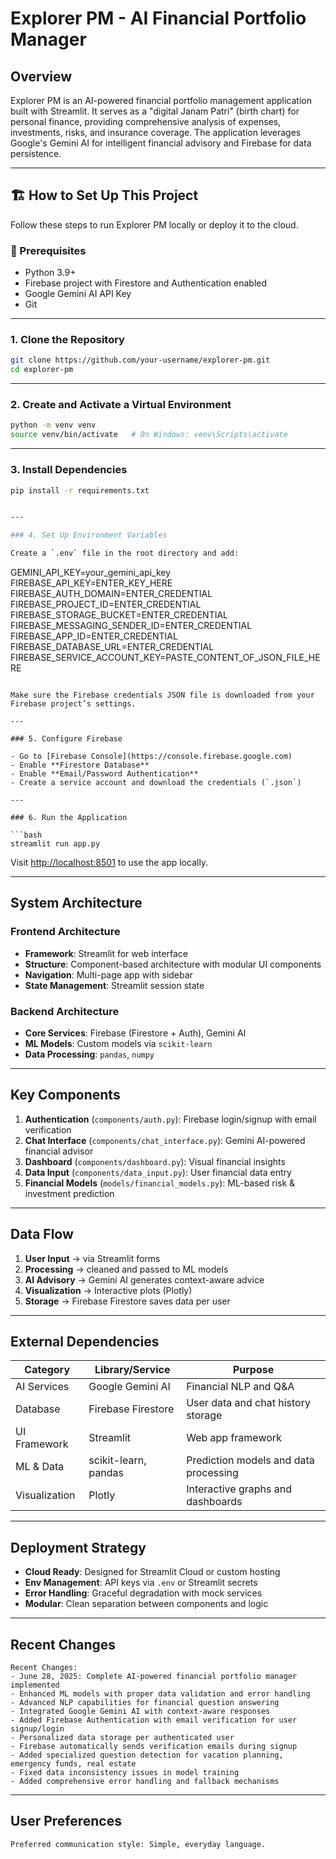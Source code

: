 
# Explorer PM - AI Financial Portfolio Manager

## Overview

Explorer PM is an AI-powered financial portfolio management application built with Streamlit. It serves as a "digital Janam Patri" (birth chart) for personal finance, providing comprehensive analysis of expenses, investments, risks, and insurance coverage. The application leverages Google's Gemini AI for intelligent financial advisory and Firebase for data persistence.

---

## 🏗️ How to Set Up This Project

Follow these steps to run Explorer PM locally or deploy it to the cloud.

### 🔧 Prerequisites

- Python 3.9+
- Firebase project with Firestore and Authentication enabled
- Google Gemini AI API Key
- Git

---

### 1. Clone the Repository

```bash
git clone https://github.com/your-username/explorer-pm.git
cd explorer-pm
```

---

### 2. Create and Activate a Virtual Environment

```bash
python -m venv venv
source venv/bin/activate   # On Windows: venv\Scripts\activate
```

---

### 3. Install Dependencies

```bash
pip install -r requirements.txt


---

### 4. Set Up Environment Variables

Create a `.env` file in the root directory and add:

```
GEMINI_API_KEY=your_gemini_api_key
FIREBASE_API_KEY=ENTER_KEY_HERE
FIREBASE_AUTH_DOMAIN=ENTER_CREDENTIAL
FIREBASE_PROJECT_ID=ENTER_CREDENTIAL
FIREBASE_STORAGE_BUCKET=ENTER_CREDENTIAL
FIREBASE_MESSAGING_SENDER_ID=ENTER_CREDENTIAL
FIREBASE_APP_ID=ENTER_CREDENTIAL
FIREBASE_DATABASE_URL=ENTER_CREDENTIAL
FIREBASE_SERVICE_ACCOUNT_KEY=PASTE_CONTENT_OF_JSON_FILE_HERE
```

Make sure the Firebase credentials JSON file is downloaded from your Firebase project’s settings.

---

### 5. Configure Firebase

- Go to [Firebase Console](https://console.firebase.google.com)
- Enable **Firestore Database**
- Enable **Email/Password Authentication**
- Create a service account and download the credentials (`.json`)

---

### 6. Run the Application

```bash
streamlit run app.py
```

Visit [http://localhost:8501](http://localhost:5000) to use the app locally.

---


## System Architecture

### Frontend Architecture

- **Framework**: Streamlit for web interface  
- **Structure**: Component-based architecture with modular UI components  
- **Navigation**: Multi-page app with sidebar  
- **State Management**: Streamlit session state  

### Backend Architecture

- **Core Services**: Firebase (Firestore + Auth), Gemini AI  
- **ML Models**: Custom models via `scikit-learn`  
- **Data Processing**: `pandas`, `numpy`  

---

## Key Components

1. **Authentication** (`components/auth.py`): Firebase login/signup with email verification  
2. **Chat Interface** (`components/chat_interface.py`): Gemini AI-powered financial advisor  
3. **Dashboard** (`components/dashboard.py`): Visual financial insights  
4. **Data Input** (`components/data_input.py`): User financial data entry  
5. **Financial Models** (`models/financial_models.py`): ML-based risk & investment prediction  

---

## Data Flow

1. **User Input** → via Streamlit forms  
2. **Processing** → cleaned and passed to ML models  
3. **AI Advisory** → Gemini AI generates context-aware advice  
4. **Visualization** → Interactive plots (Plotly)  
5. **Storage** → Firebase Firestore saves data per user  

---

## External Dependencies

| Category       | Library/Service      | Purpose                                           |
|----------------|----------------------|---------------------------------------------------|
| AI Services    | Google Gemini AI     | Financial NLP and Q&A                             |
| Database       | Firebase Firestore   | User data and chat history storage                |
| UI Framework   | Streamlit            | Web app framework                                 |
| ML & Data      | scikit-learn, pandas | Prediction models and data processing             |
| Visualization  | Plotly               | Interactive graphs and dashboards                 |

---

## Deployment Strategy

- **Cloud Ready**: Designed for Streamlit Cloud or custom hosting  
- **Env Management**: API keys via `.env` or Streamlit secrets  
- **Error Handling**: Graceful degradation with mock services  
- **Modular**: Clean separation between components and logic  

---

## Recent Changes

```
Recent Changes:
- June 28, 2025: Complete AI-powered financial portfolio manager implemented
- Enhanced ML models with proper data validation and error handling
- Advanced NLP capabilities for financial question answering
- Integrated Google Gemini AI with context-aware responses
- Added Firebase Authentication with email verification for user signup/login
- Personalized data storage per authenticated user
- Firebase automatically sends verification emails during signup
- Added specialized question detection for vacation planning, emergency funds, real estate
- Fixed data inconsistency issues in model training
- Added comprehensive error handling and fallback mechanisms
```

---

## User Preferences

```
Preferred communication style: Simple, everyday language.
```
